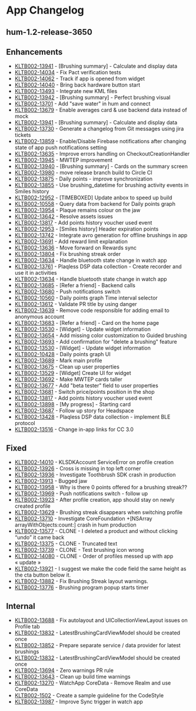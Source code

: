 # App Changelog
## hum-1.2-release-3650
## Enhancements
* [KLTB002-13941](https://kolibree.atlassian.net/browse/KLTB002-13941) - [Brushing summary] - Calculate and display data
* [KLTB002-14034](https://kolibree.atlassian.net/browse/KLTB002-14034) - Fix Pact verification tests
* [KLTB002-14062](https://kolibree.atlassian.net/browse/KLTB002-14062) - Track if app is opened from widget
* [KLTB002-14040](https://kolibree.atlassian.net/browse/KLTB002-14040) - Bring back hardware button start
* [KLTB002-13493](https://kolibree.atlassian.net/browse/KLTB002-13493) - Integrate new KML files
* [KLTB002-13942](https://kolibree.atlassian.net/browse/KLTB002-13942) - [Brushing summary] - Perfect brushing visual
* [KLTB002-13701](https://kolibree.atlassian.net/browse/KLTB002-13701) - Add "save water" in hum and connect
* [KLTB002-13679](https://kolibree.atlassian.net/browse/KLTB002-13679) - Enable averages card & use backend data instead of mock
* [KLTB002-13941](https://kolibree.atlassian.net/browse/KLTB002-13941) - [Brushing summary] - Calculate and display data
* [KLTB002-13730](https://kolibree.atlassian.net/browse/KLTB002-13730) - Generate a changelog from Git messages using jira tickets
* [KLTB002-13859](https://kolibree.atlassian.net/browse/KLTB002-13859) - Enable/Disable Firebase notifications after changing state of app push notifications setting
* [KLTB002-13635](https://kolibree.atlassian.net/browse/KLTB002-13635) - Improve errors handling on CheckoutCreationHandler
* [KLTB002-13945](https://kolibree.atlassian.net/browse/KLTB002-13945) - MWTEP improvement
* [KLTB002-13940](https://kolibree.atlassian.net/browse/KLTB002-13940) - [Brushing summary] - Cards on the summary screen
* [KLTB002-13980](https://kolibree.atlassian.net/browse/KLTB002-13980) - move release branch build to Circle CI
* [KLTB002-13875](https://kolibree.atlassian.net/browse/KLTB002-13875) - Daily points - improve synchronization
* [KLTB002-13855](https://kolibree.atlassian.net/browse/KLTB002-13855) - Use brushing_datetime for brushing activity events in Smiles history
* [KLTB002-12952](https://kolibree.atlassian.net/browse/KLTB002-12952) - [TIMEBOXED] Update anbox to speed up build
* [KLTB002-10558](https://kolibree.atlassian.net/browse/KLTB002-10558) - Query data from backend for Daily points graph
* [KLTB002-13954](https://kolibree.atlassian.net/browse/KLTB002-13954) - Plaque remains colour on the jaw
* [KLTB002-13642](https://kolibree.atlassian.net/browse/KLTB002-13642) - Resolve assets issues
* [KLTB002-13817](https://kolibree.atlassian.net/browse/KLTB002-13817) - Add points history voucher used event
* [KLTB002-12953](https://kolibree.atlassian.net/browse/KLTB002-12953) - [Smiles history] Header expiration points
* [KLTB002-13742](https://kolibree.atlassian.net/browse/KLTB002-13742) - Integrate avro generation for offline brushings in app
* [KLTB002-13691](https://kolibree.atlassian.net/browse/KLTB002-13691) - Add reward limit explanation
* [KLTB002-13636](https://kolibree.atlassian.net/browse/KLTB002-13636) - Move forward on Rewards sync
* [KLTB002-13804](https://kolibree.atlassian.net/browse/KLTB002-13804) - Fix brushing streak order
* [KLTB002-13634](https://kolibree.atlassian.net/browse/KLTB002-13634) - Handle bluetooth state change in watch app
* [KLTB002-13761](https://kolibree.atlassian.net/browse/KLTB002-13761) - Plaqless DSP data collection - Create recorder and use it in activities
* [KLTB002-13634](https://kolibree.atlassian.net/browse/KLTB002-13634) - Handle bluetooth state change in watch app
* [KLTB002-13685](https://kolibree.atlassian.net/browse/KLTB002-13685) - [Refer a friend] - Backend calls
* [KLTB002-13680](https://kolibree.atlassian.net/browse/KLTB002-13680) - Push notifications switch
* [KLTB002-10560](https://kolibree.atlassian.net/browse/KLTB002-10560) - Daily points graph Time interval selector
* [KLTB002-13612](https://kolibree.atlassian.net/browse/KLTB002-13612) - Validate PR title by using danger
* [KLTB002-13639](https://kolibree.atlassian.net/browse/KLTB002-13639) - Remove code responsible for adding email to anonymous account
* [KLTB002-13683](https://kolibree.atlassian.net/browse/KLTB002-13683) - [Refer a friend] - Card on the home page
* [KLTB002-13530](https://kolibree.atlassian.net/browse/KLTB002-13530) - [Widget] - Update widget information
* [KLTB002-13654](https://kolibree.atlassian.net/browse/KLTB002-13654) - Add missing color customization to Guided brushing
* [KLTB002-13693](https://kolibree.atlassian.net/browse/KLTB002-13693) - Add confirmation for "delete a brushing" feature
* [KLTB002-13530](https://kolibree.atlassian.net/browse/KLTB002-13530) - [Widget] - Update widget information
* [KLTB002-10428](https://kolibree.atlassian.net/browse/KLTB002-10428) - Daily points graph UI
* [KLTB002-13689](https://kolibree.atlassian.net/browse/KLTB002-13689) - Mark main profile
* [KLTB002-13675](https://kolibree.atlassian.net/browse/KLTB002-13675) - Clean up user properties
* [KLTB002-13529](https://kolibree.atlassian.net/browse/KLTB002-13529) - [Widget] Create UI for widget
* [KLTB002-13692](https://kolibree.atlassian.net/browse/KLTB002-13692) - Make MWTEP cards taller
* [KLTB002-13677](https://kolibree.atlassian.net/browse/KLTB002-13677) - Add "beta tester" field to user properties
* [KLTB002-13681](https://kolibree.atlassian.net/browse/KLTB002-13681) - Switch price/points position in the shop
* [KLTB002-13817](https://kolibree.atlassian.net/browse/KLTB002-13817) - Add points history voucher used event
* [KLTB002-13898](https://kolibree.atlassian.net/browse/KLTB002-13898) - [My progress] - Starting card
* [KLTB002-13687](https://kolibree.atlassian.net/browse/KLTB002-13687) - Follow up story for Headspace
* [KLTB002-13428](https://kolibree.atlassian.net/browse/KLTB002-13428) - Plaqless DSP data collection - implement BLE protocol
* [KLTB002-13516](https://kolibree.atlassian.net/browse/KLTB002-13516) - Change in-app links for CC 3.0
## Fixed
* [KLTB002-14010](https://kolibree.atlassian.net/browse/KLTB002-14010) - KLSDKAccount ServiceError on profile creation
* [KLTB002-13926](https://kolibree.atlassian.net/browse/KLTB002-13926) - Cross is missing in top left corner
* [KLTB002-13936](https://kolibree.atlassian.net/browse/KLTB002-13936) - Investigate Toothbrush SDK crash in production
* [KLTB002-13913](https://kolibree.atlassian.net/browse/KLTB002-13913) - Bugged jaw
* [KLTB002-13958](https://kolibree.atlassian.net/browse/KLTB002-13958) - Why is there 0 points offered for a brushing streak??
* [KLTB002-13969](https://kolibree.atlassian.net/browse/KLTB002-13969) - Push notifications switch - follow up
* [KLTB002-13923](https://kolibree.atlassian.net/browse/KLTB002-13923) - After profile creation, app should stay on newly created profile
* [KLTB002-13629](https://kolibree.atlassian.net/browse/KLTB002-13629) - Brushing streak disappears when switching profile
* [KLTB002-13710](https://kolibree.atlassian.net/browse/KLTB002-13710) - Investigate CoreFoundation +[NSArray arrayWithObjects:count:] crash in hum production
* [KLTB002-13577](https://kolibree.atlassian.net/browse/KLTB002-13577) - CLONE - I deleted a product and without clicking “undo” it came back
* [KLTB002-13375](https://kolibree.atlassian.net/browse/KLTB002-13375) - CLONE - Truncated text
* [KLTB002-13739](https://kolibree.atlassian.net/browse/KLTB002-13739) - CLONE - Test brushing icon wrong
* [KLTB002-14080](https://kolibree.atlassian.net/browse/KLTB002-14080) - CLONE - Order of profiles messed up with app « update »
* [KLTB002-13921](https://kolibree.atlassian.net/browse/KLTB002-13921) - I suggest we make the code field the same height as the cta button below it.
* [KLTB002-13882](https://kolibree.atlassian.net/browse/KLTB002-13882) - Fix Brushing Streak layout warnings.
* [KLTB002-13776](https://kolibree.atlassian.net/browse/KLTB002-13776) - Brushing program popup starts timer
## Internal
* [KLTB002-13688](https://kolibree.atlassian.net/browse/KLTB002-13688) - Fix autolayout and UICollectionViewLayout issues on Profile tab
* [KLTB002-13832](https://kolibree.atlassian.net/browse/KLTB002-13832) - LatestBrushingCardViewModel should be created once
* [KLTB002-13852](https://kolibree.atlassian.net/browse/KLTB002-13852) - Prepare separate service / data provider for latest brushings
* [KLTB002-13832](https://kolibree.atlassian.net/browse/KLTB002-13832) - LatestBrushingCardViewModel should be created once
* [KLTB002-13694](https://kolibree.atlassian.net/browse/KLTB002-13694) - Zero warnings PR rule
* [KLTB002-13643](https://kolibree.atlassian.net/browse/KLTB002-13643) - Clean up build time warnings
* [KLTB002-13270](https://kolibree.atlassian.net/browse/KLTB002-13270) - WatchApp CoreData - Remove Realm and use CoreData
* [KLTB002-1502](https://kolibree.atlassian.net/browse/KLTB002-1502) - Create a sample guideline for the CodeStyle
* [KLTB002-13987](https://kolibree.atlassian.net/browse/KLTB002-13987) - Improve Sync trigger in watch app

